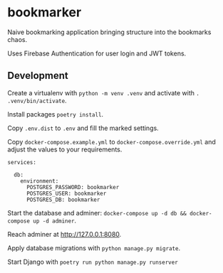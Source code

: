 # bookmarker

Naive bookmarking application bringing structure into the bookmarks chaos.

Uses Firebase Authentication for user login and JWT tokens.

## Development

Create a virtualenv with `python -m venv .venv` and activate with `. .venv/bin/activate`.

Install packages `poetry install`.

Copy `.env.dist` to `.env` and fill the marked settings.

Copy `docker-compose.example.yml` to `docker-compose.override.yml` and adjust the values to your requirements.

```
services:

  db:
    environment:
      POSTGRES_PASSWORD: bookmarker
      POSTGRES_USER: bookmarker
      POSTGRES_DB: bookmarker
```

Start the database and adminer: `docker-compose up -d db && docker-compose up -d adminer`.

Reach adminer at http://127.0.0.1:8080.

Apply database migrations with `python manage.py migrate`.

Start Django with `poetry run python manage.py runserver`
